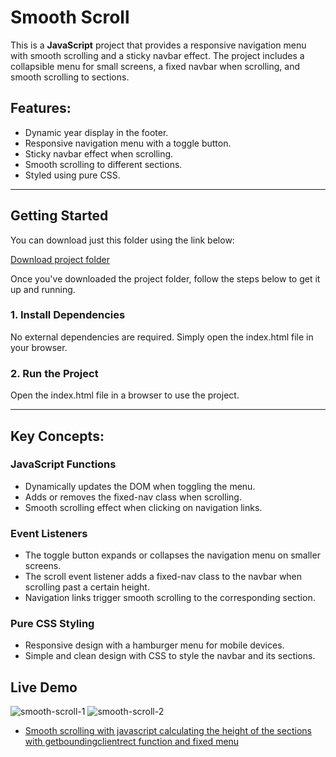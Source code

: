# Smooth Scroll

This is a **JavaScript** project that provides a responsive navigation menu with smooth scrolling and a sticky navbar effect. The project includes a collapsible menu for small screens, a fixed navbar when scrolling, and smooth scrolling to sections.
## Features:
- Dynamic year display in the footer.
- Responsive navigation menu with a toggle button.
- Sticky navbar effect when scrolling.
- Smooth scrolling to different sections.
- Styled using pure CSS.

---

## Getting Started

You can download just this folder using the link below:

[Download project folder](https://downgit.github.io/#/home?url=https://github.com/armandomzn/javascript-components/tree/main/smooth_scroll)

Once you've downloaded the project folder, follow the steps below to get it up and running.

### 1. Install Dependencies
No external dependencies are required. Simply open the index.html file in your browser.

### 2. Run the Project
Open the index.html file in a browser to use the project.

---

## Key Concepts:

### JavaScript Functions
- Dynamically updates the DOM when toggling the menu.
- Adds or removes the fixed-nav class when scrolling.
- Smooth scrolling effect when clicking on navigation links.

### Event Listeners
- The toggle button expands or collapses the navigation menu on smaller screens.
- The scroll event listener adds a fixed-nav class to the navbar when scrolling past a certain height.
- Navigation links trigger smooth scrolling to the corresponding section.

### Pure CSS Styling
- Responsive design with a hamburger menu for mobile devices.
- Simple and clean design with CSS to style the navbar and its sections.

## Live Demo
![smooth-scroll-1](https://github.com/user-attachments/assets/82d73f97-6d6a-475b-92ed-055aa85ace43)
![smooth-scroll-2](https://github.com/user-attachments/assets/8feb41ec-744a-453d-9783-abd895497d91)
- [Smooth scrolling with javascript calculating the height of the sections with getboundingclientrect function and fixed menu](https://loquacious-shortbread-b3b333.netlify.app/)
